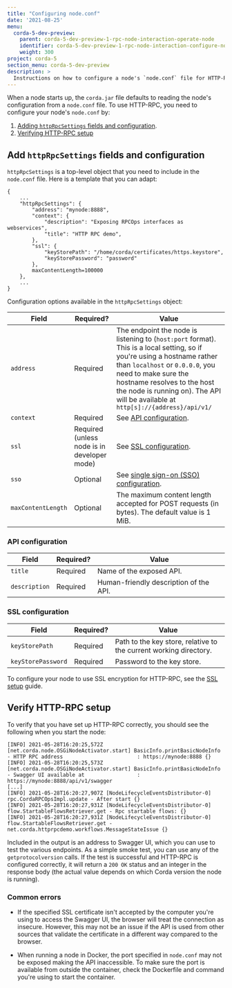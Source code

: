 ```yaml
---
title: "Configuring node.conf"
date: '2021-08-25'
menu:
  corda-5-dev-preview:
    parent: corda-5-dev-preview-1-rpc-node-interaction-operate-node
    identifier: corda-5-dev-preview-1-rpc-node-interaction-configure-nodeconf
    weight: 300
project: corda-5
section_menu: corda-5-dev-preview
description: >
  Instructions on how to configure a node's `node.conf` file for HTTP-RPC.
---
```



When a node starts up, the `corda.jar` file defaults to reading the node's configuration from a `node.conf` file.
To use HTTP-RPC, you need to configure your node's `node.conf` by:

1. [Adding `httpRpcSettings` fields and configuration](#add-httprpcsettings-fields-and-configuration).
2. [Verifying HTTP-RPC setup](#verify-http-rpc-setup)

## Add `httpRpcSettings` fields and configuration
`httpRpcSettings` is a top-level object that you need to include in the `node.conf` file. Here is a template that you can adapt:
```
{
    ...
    "httpRpcSettings": {
        "address": "mynode:8888",
        "context": {
            "description": "Exposing RPCOps interfaces as webservices",
            "title": "HTTP RPC demo",
        },
        "ssl": {
            "keyStorePath": "/home/corda/certificates/https.keystore",
            "keyStorePassword": "password"
        },
        maxContentLength=100000
    },
    ...
}
```

Configuration options available in the `httpRpcSettings` object:

| Field     | Required? | Value |
| ------- | --------- | ----- |
| `address` | Required  | The endpoint the node is listening to (`host:port` format). This is a local setting, so if you're using a hostname rather than `localhost` or `0.0.0.0`, you need to make sure the hostname resolves to the host the node is running on). The API will be available at `http[s]://{address}/api/v1/` |
| `context` | Required  | See [API configuration](#api-configuration). |
| `ssl`     | Required (unless node is in developer mode)  | See [SSL configuration](#ssl-configuration). |
| `sso`     | Optional | See [single sign-on (SSO) configuration](authentication/authentication.md#set-up-azure-ad-sso). |
| `maxContentLength`     | Optional | The maximum content length accepted for POST requests (in bytes). The default value is 1 MiB.|

### API configuration

| Field         | Required? | Value |
| ----------- | --------- | ----- |
| `title`       | Required  | Name of the exposed API. |
| `description` | Required  | Human-friendly description of the API.|


### SSL configuration

| Field              | Required? | Value |
| ---------------- | --------- | ----- |
| `keyStorePath`     | Required | Path to the key store, relative to the current working directory. |
| `keyStorePassword` | Required | Password to the key store.|

To configure your node to use SSL encryption for HTTP-RPC, see the [SSL setup](setup-ssl-encryption.md) guide.

## Verify HTTP-RPC setup
To verify that you have set up HTTP-RPC correctly, you should see the following when you start the node:

```
[INFO] 2021-05-28T16:20:25,572Z [net.corda.node.OSGiNodeActivator.start] BasicInfo.printBasicNodeInfo - HTTP RPC address                        : https://mynode:8888 {}
[INFO] 2021-05-28T16:20:25,573Z [net.corda.node.OSGiNodeActivator.start] BasicInfo.printBasicNodeInfo - Swagger UI available at                 : https://mynode:8888/api/v1/swagger
[...]
[INFO] 2021-05-28T16:20:27,907Z [NodeLifecycleEventsDistributor-0] rpc.CordaRPCOpsImpl.update - After start {}
[INFO] 2021-05-28T16:20:27,931Z [NodeLifecycleEventsDistributor-0] flow.StartableFlowsRetriever.get - Rpc startable flows: {}
[INFO] 2021-05-28T16:20:27,931Z [NodeLifecycleEventsDistributor-0] flow.StartableFlowsRetriever.get - net.corda.httprpcdemo.workflows.MessageStateIssue {}
```

Included in the output is an address to Swagger UI, which you can use to test the various endpoints. As a simple smoke test, you can use any of the `getprotocolversion` calls. If the test is successful and HTTP-RPC is configured correctly, it will return a `200 OK` status and an integer in the response body (the actual value depends on which Corda version the node is running).

### Common errors

* If the specified SSL certificate isn't accepted by the computer you're using to access the Swagger UI, the browser will treat the connection as insecure. However, this may not be an issue if the API is used from other sources that validate the certificate in a different way compared to the browser.

* When running a node in Docker, the port specified in `node.conf` may not be exposed making the API inaccessible. To make sure the port is available from outside the container, check the Dockerfile and command you're using to start the container.
